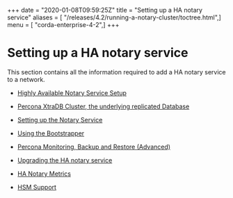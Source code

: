 +++
date = "2020-01-08T09:59:25Z"
title = "Setting up a HA notary service"
aliases = [ "/releases/4.2/running-a-notary-cluster/toctree.html",]
menu = [ "corda-enterprise-4-2",]
+++


# Setting up a HA notary service

This section contains all the information required to add a HA notary service to a network.


* [Highly Available Notary Service Setup](introduction.md)

* [Percona XtraDB Cluster, the underlying replicated Database](installing-percona.md)

* [Setting up the Notary Service](installing-the-notary-service.md)

* [Using the Bootstrapper](installing-the-notary-service-bootstrapper.md)

* [Percona Monitoring, Backup and Restore (Advanced)](operating-percona.md)

* [Upgrading the HA notary service](upgrading-the-ha-notary-service.md)

* [HA Notary Metrics](notary-metrics.md)

* [HSM Support](hsm-support.md)



